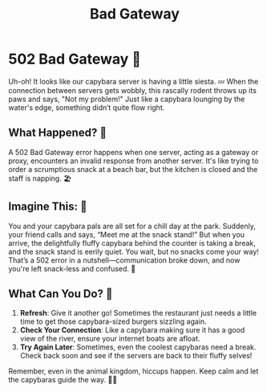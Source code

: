 ﻿---
category: 5xx
code: 502
cover: https://firebasestorage.googleapis.com/v0/b/capy-http.appspot.com/o/Capy-502-750x600.webp?alt=media
thumbnail: https://firebasestorage.googleapis.com/v0/b/capy-http.appspot.com/o/Capy-502-250x200.webp?alt=media
coverAlt: Bad Gateway
description: Bad Gateway
pubDate: 2014-06-01
tags:
- 5xx
title: Bad Gateway
---


# 502 Bad Gateway 🐾

Uh-oh! It looks like our capybara server is having a little siesta. 💤 When the connection between servers gets wobbly, this rascally rodent throws up its paws and says, "Not my problem!" Just like a capybara lounging by the water's edge, something didn’t quite flow right.

## What Happened? 🤔

A 502 Bad Gateway error happens when one server, acting as a gateway or proxy, encounters an invalid response from another server. It's like trying to order a scrumptious snack at a beach bar, but the kitchen is closed and the staff is napping. 🏖️

## Imagine This: 🌅

You and your capybara pals are all set for a chill day at the park. Suddenly, your friend calls and says, “Meet me at the snack stand!” But when you arrive, the delightfully fluffy capybara behind the counter is taking a break, and the snack stand is eerily quiet. You wait, but no snacks come your way! That’s a 502 error in a nutshell—communication broke down, and now you're left snack-less and confused. 🍉

## What Can You Do? 🚀

1. **Refresh**: Give it another go! Sometimes the restaurant just needs a little time to get those capybara-sized burgers sizzling again.
2. **Check Your Connection**: Like a capybara making sure it has a good view of the river, ensure your internet boats are afloat.
3. **Try Again Later**: Sometimes, even the coolest capybaras need a break. Check back soon and see if the servers are back to their fluffy selves!

Remember, even in the animal kingdom, hiccups happen. Keep calm and let the capybaras guide the way. 🐾✨